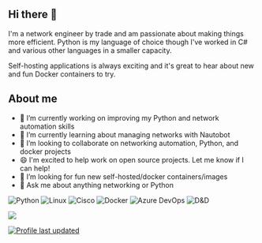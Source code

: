 ## Hi there 👋

I'm a network engineer by trade and am passionate about making things more efficient. Python is my language of choice though I've worked in C# and various other languages in a smaller capacity.

Self-hosting applications is always exciting and it's great to hear about new and fun Docker containers to try.

## About me

- 🔭 I’m currently working on improving my Python and network automation skills
- 🌱 I’m currently learning about managing networks with Nautobot
- 👯 I’m looking to collaborate on networking automation, Python, and docker projects
- 😄 I'm excited to help work on open source projects. Let me know if I can help!
- 🔎 I’m looking for fun new self-hosted/docker containers/images
- 💬 Ask me about anything networking or Python

![Python](https://img.shields.io/badge/-Python-000?&logo=Python&color=f5df6c)
![Linux](https://img.shields.io/badge/-Linux-000?&logo=Linux&color=000000)
![Cisco](https://img.shields.io/badge/-Cisco-000?&logo=Cisco&color=08606a)
![Docker](https://img.shields.io/badge/-Docker-000?&logo=Docker&color=176199)
![Azure DevOps](https://img.shields.io/badge/-ADO-000?&logo=AzureDevOps&color=3396d6)
![D&D](https://img.shields.io/badge/-D%26D-000?&logo=dungeonsanddragons&color=f2000a)

![](http://github-profile-summary-cards.vercel.app/api/cards/profile-details?username=adrydale&theme=gotham)

[![Profile last updated](https://img.shields.io/github/last-commit/adrydale/adrydale/main?label=Last%20updated&style=flat)](https://github.com/adrydale/adrydale/commits)
